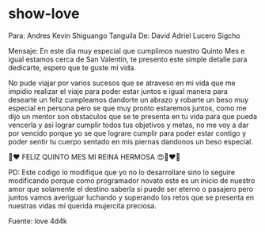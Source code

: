# show-love
Para: Andres Kevin Shiguango Tanguila
De: David Adriel Lucero Sigcho

Mensaje:
En este dia muy especial que cumplimos nuestro Quinto Mes e igual estamos cerca de San Valentin, te presento este simple detalle para dedicarte, espero que te guste mi vida.

No pude viajar por varios sucesos que se atraveso en mi vida que me impidio realizar el viaje para poder estar juntos e igual manera para desearte un feliz cumpleamos dandorte un abrazo y robarte un beso muy especial en persona pero se que muy pronto estaremos juntos, como me dijo un mentor son obstaculos que se te presenta en tu vida para que pueda vencerla y asi lograr cumplir todos tus objetivos y metas, no me voy a dar por vencido porque yo se que lograre cumplir para poder estar contigo y poder sentir tu cuerpo sentado en mis piernas dandonos un beso especial. 

💞❤ FELIZ QUINTO MES MI REINA HERMOSA 😍🥰❤💞

PD: Este codigo lo modifique que yo no lo desarrollare sino lo seguire modificando porque como programador novato este es un inicio de nuestro amor que solamente el destino saberla si puede ser eterno o pasajero pero juntos vamos averiguar luchando y superando los retos que se presenta en nuestras vidas mi querida mujercita preciosa.

Fuente: love 4d4k
